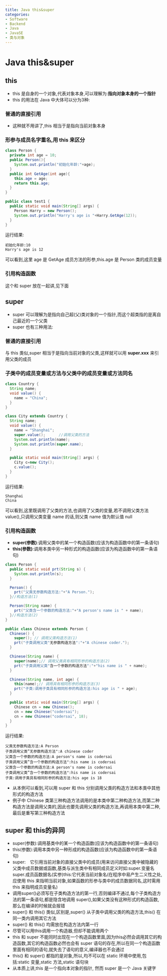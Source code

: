 ```yaml
---
title: Java this&super
categories:
- Software
- Backend
- Java
- JavaSE
- 类与对象
---
```

# Java this&super

## this

- this 是自身的一个对象,代表对象本身,可以理解为:**指向对象本身的一个指针**
- this 的用法在 Java 中大体可以分为3种:

### 普通的直接引用

- 这种就不用讲了,this 相当于是指向当前对象本身

### 形参与成员名字重名,用 this 来区分

```java
class Person {
  private int age = 10;
  public Person(){
    System.out.println("初始化年龄:"+age);
  }
  public int GetAge(int age){
    this.age = age;
    return this.age;
  }
}

public class test1 {
  public static void main(String[] args) {
    Person Harry = new Person();
    System.out.println("Harry's age is "+Harry.GetAge(12));
  }
}
```

运行结果:

```
初始化年龄:10
Harry's age is 12
```

可以看到,这里 age 是 GetAge 成员方法的形参,this.age 是 Person 类的成员变量

### 引用构造函数

这个和 super 放在一起讲,见下面

## super

- super 可以理解为是指向自己超(父)类对象的一个指针,而这个超类指的是离自己最近的一个父类
- super 也有三种用法:

### 普通的直接引用

与 this 类似,super 相当于是指向当前对象的父类,这样就可以用 **super.xxx** 来引用父类的成员

### 子类中的成员变量或方法与父类中的成员变量或方法同名

```java
class Country {
  String name;
  void value() {
    name = "China";
  }
}

class City extends Country {
  String name;
  void value() {
    name = "Shanghai";
    super.value();      //调用父类的方法
    System.out.println(name);
    System.out.println(super.name);
  }

  public static void main(String[] args) {
    City c=new City();
    c.value();
  }
}
```

运行结果:

```
Shanghai
China
```

可以看到,这里既调用了父类的方法,也调用了父类的变量,若不调用父类方法 value(),只调用父类变量 name 的话,则父类 name 值为默认值 null

### 引用构造函数

- **super(参数)**:调用父类中的某一个构造函数(应该为构造函数中的第一条语句)
- **this(参数)**:调用本类中另一种形式的构造函数(应该为构造函数中的第一条语句)

```java
class Person {
  public static void prt(String s) {
    System.out.println(s);
  }

  Person() {
    prt("父类无参数构造方法:"+"A Person.");
  }//构造方法(1)

  Person(String name) {
    prt("父类含一个参数的构造方法:"+"A person's name is " + name);
  }//构造方法(2)
}

public class Chinese extends Person {
  Chinese() {
    super(); // 调用父类构造方法(1)
    prt("子类调用父类"无参数构造方法":"+"A chinese coder.");
  }

  Chinese(String name) {
    super(name);// 调用父类具有相同形参的构造方法(2)
    prt("子类调用父类"含一个参数的构造方法":"+"his name is " + name);
  }

  Chinese(String name, int age) {
    this(name);// 调用具有相同形参的构造方法(3)
    prt("子类:调用子类具有相同形参的构造方法:his age is " + age);
  }

  public static void main(String[] args) {
    Chinese cn = new Chinese();
    cn = new Chinese("codersai");
    cn = new Chinese("codersai", 18);
  }
}
```

运行结果:

```
父类无参数构造方法:A Person
子类调用父类”无参数构造方法":A chinese coder
父类含一个参数的构造方法:A person's name is codersai
子类调用父类”含一个参数的构造方法":his name is codersai
父类含一个参数的构造方法:A person's name is codersai
子类调用父类”含一个参数的构造方法":his name is codersai
子类:调用子类具有相同形参的构造方法:his age is 18
```

- 从本例可以看到,可以用 super 和 this 分别调用父类的构造方法和本类中其他形式的构造方法
- 例子中 Chinese 类第三种构造方法调用的是本类中第二种构造方法,而第二种构造方法是调用父类的,因此也要先调用父类的构造方法,再调用本类中第二种,最后是重写第三种构造方法

## super 和 this的异同

- super(参数):调用基类中的某一个构造函数(应该为构造函数中的第一条语句)
- this(参数):调用本类中另一种形成的构造函数(应该为构造函数中的第一条语句)
- super:　它引用当前对象的直接父类中的成员(用来访问直接父类中被隐藏的父类中成员数据或函数,基类与派生类中有相同成员定义时如:super.变量名 super.成员函数据名(实参)this:它代表当前对象名(在程序中易产生二义性之处,应使用 this 来指明当前对象,如果函数的形参与类中的成员数据同名,这时需用 this 来指明成员变量名)
- 调用super()必须写在子类构造方法的第一行,否则编译不通过,每个子类构造方法的第一条语句,都是隐含地调用 super(),如果父类没有这种形式的构造函数,那么在编译的时候就会报错
- super() 和 this() 类似,区别是,super() 从子类中调用父类的构造方法,this() 在同一类内调用其它方法
- super() 和 this() 均需放在构造方法内第一行
- 尽管可以用this调用一个构造器,但却不能调用两个
- this 和 super 不能同时出现在一个构造函数里面,因为this必然会调用其它的构造函数,其它的构造函数必然也会有 super 语句的存在,所以在同一个构造函数里面有相同的语句,就失去了语句的意义,编译器也不会通过
- this() 和 super() 都指的是对象,所以,均不可以在 static 环境中使用,包括:static 变量,static 方法,static 语句块
- 从本质上讲,this 是一个指向本对象的指针, 然而 super 是一个 Java 关键字